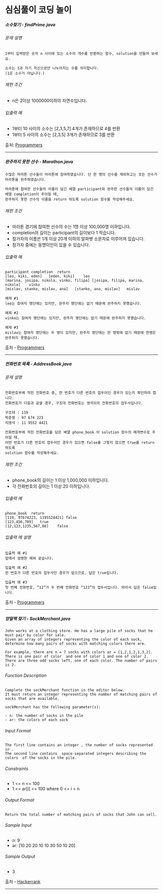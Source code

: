 # 심심풀이 코딩 놀이

##### 소수찾기 - findPrime.java

###### 문제 설명
```
1부터 입력받은 숫자 n 사이에 있는 소수의 개수를 반환하는 함수, solution을 만들어 보세요.

소수는 1과 자기 자신으로만 나누어지는 수를 의미합니다.
(1은 소수가 아닙니다.)
```
###### 제한 조건
- n은 2이상 1000000이하의 자연수입니다.

###### 입출력 예
- 1부터 10 사이의 소수는 [2,3,5,7] 4개가 존재하므로 4를 반환
- 1부터 5 사이의 소수는 [2,3,5] 3개가 존재하므로 3를 반환

출처: [Programmers](https://programmers.co.kr/learn/courses/30/lessons/12921)
- - -

##### 완주하지 못한 선수 - Marathon.java
```
수많은 마라톤 선수들이 마라톤에 참여하였습니다. 단 한 명의 선수를 제외하고는 모든 선수가 마라톤을 완주하였습니다.

마라톤에 참여한 선수들의 이름이 담긴 배열 participant와 완주한 선수들의 이름이 담긴 배열 completion이 주어질 때, 
완주하지 못한 선수의 이름을 return 하도록 solution 함수를 작성해주세요.
```
###### 제한 조건
- 마라톤 경기에 참여한 선수의 수는 1명 이상 100,000명 이하입니다.
- completion의 길이는 participant의 길이보다 1 작습니다.
- 참가자의 이름은 1개 이상 20개 이하의 알파벳 소문자로 이루어져 있습니다.
- 참가자 중에는 동명이인이 있을 수 있습니다.

###### 입출력 예
```
participant	completion	return
[leo, kiki, eden]	[eden, kiki]	leo
[marina, josipa, nikola, vinko, filipa]	[josipa, filipa, marina, nikola]	vinko
[mislav, stanko, mislav, ana]	[stanko, ana, mislav]	mislav

예제 #1
leo는 참여자 명단에는 있지만, 완주자 명단에는 없기 때문에 완주하지 못했습니다.

예제 #2
vinko는 참여자 명단에는 있지만, 완주자 명단에는 없기 때문에 완주하지 못했습니다.

예제 #3
mislav는 참여자 명단에는 두 명이 있지만, 완주자 명단에는 한 명밖에 없기 때문에 한명은 완주하지 못했습니다.
```

출처 - [Programmers](https://programmers.co.kr/learn/courses/30/lessons/42576)
- - -

##### 전화번호 목록 - AddressBook.java

###### 문제 설명
```
전화번호부에 적힌 전화번호 중, 한 번호가 다른 번호의 접두어인 경우가 있는지 확인하려 합니다.
전화번호가 다음과 같을 경우, 구조대 전화번호는 영석이의 전화번호의 접두사입니다.

구조대 : 119
박준영 : 97 674 223
지영석 : 11 9552 4421

전화번호부에 적힌 전화번호를 담은 배열 phone_book 이 solution 함수의 매개변수로 주어질 때, 
어떤 번호가 다른 번호의 접두어인 경우가 있으면 false를 그렇지 않으면 true를 return 하도록 
solution 함수를 작성해주세요.
```

###### 제한 조건
- phone_book의 길이는 1 이상 1,000,000 이하입니다.
- 각 전화번호의 길이는 1 이상 20 이하입니다.

###### 입출력 예
```
phone_book	return
[119, 97674223, 1195524421]	false
[123,456,789]	true
[12,123,1235,567,88]	false
```

###### 입출력 예 설명
```
입출력 예 #1
앞에서 설명한 예와 같습니다.

입출력 예 #2
한 번호가 다른 번호의 접두사인 경우가 없으므로, 답은 true입니다.

입출력 예 #3
첫 번째 전화번호, “12”가 두 번째 전화번호 “123”의 접두사입니다. 따라서 답은 false입니다.
```

출처 - [Programmers](https://programmers.co.kr/learn/courses/30/lessons/42577)
- - -

##### 양말짝 찾기 - SockMerchant.java
```
John works at a clothing store. He has a large pile of socks that he must pair by color for sale. 
Given an array of integers representing the color of each sock, 
determine how many pairs of socks with matching colors there are.

For example, there are n = 7 socks with colors ar = [1,2,1,2,1,3,2]. 
There is one pair of color  and one of color 1 and one of color 2. 
There are three odd socks left, one of each color. The number of pairs is 2.
```

###### Function Description
```
Complete the sockMerchant function in the editor below. 
It must return an integer representing the number of matching pairs of socks that are available.

sockMerchant has the following parameter(s):

- n: the number of socks in the pile
- ar: the colors of each sock
```

###### Input Format
```
The first line contains an integer , the number of socks represented in .
The second line contains  space-separated integers describing the colors  of the socks in the pile.
```

###### Constraints
- 1 <= n <= 100
- 1 <= ar[i] <= 100 where 0 <= i < n
 
###### Output Format
```
Return the total number of matching pairs of socks that John can sell.
```

###### Sample Input
- n: 9
- ar: [10 20 20 10 10 30 50 10 20]

###### Sample Output
- 3

출처 - [Hackerrank](https://www.hackerrank.com/challenges/sock-merchant/problem?h_l=interview&playlist_slugs%5B%5D%5B%5D=interview-preparation-kit&playlist_slugs%5B%5D%5B%5D=warmup&isFullScreen=true)
- - - 
